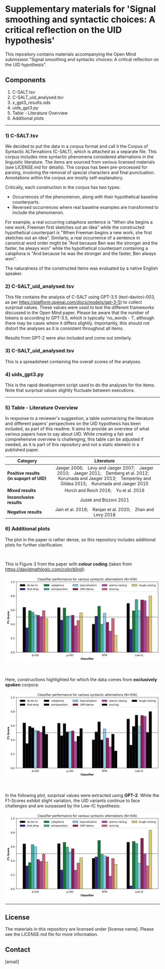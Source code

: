 # Supplementary materials for 'Signal smoothing and syntactic choices: A critical reflection on the UID hypothesis'

This repository contains materials accompanying the Open Mind submission "Signal smoothing and syntactic choices: A critical reflection on the UID hypothesis". 



## Components

1) C-SALT.tsv
2) C-SALT_uid_analysed.tsv
3) x_gpt3_results.ods
4) uids_gpt3.py
5) Table - Literature Overview
6) Additional plots

---

### 1) C-SALT.tsv

We decided to put the data in a corpus format and call it the Corpus of Syntactic ALTernations (C-SALT), which is attached as a separate file. This corpus includes nine syntactic phenomena considered alternations in the linguistic literature. The items are sourced from various licensed materials (see LICENSE.md for details). The corpus has been pre-processed for parsing, involving the removal of special characters and final punctuation. Annotations within the corpus are mostly self-explanatory.

Critically, each construction in the corpus has two types:

- Occurrences of the phenomenon, along with their hypothetical baseline counterparts.
- Reversed occurrences where real baseline examples are transformed to include the phenomenon.

For example, a real occurring cataphora sentence is "When she begins a new work, Freeman first sketches out an idea" while the constructed hypothetical counterpart is "When Freeman begins a new work, she first sketches out an idea". Similarly, a real occurrence of a sentence in canonical word order might be "And because Ben was the stronger and the faster, he always won" while the hypothetical counterpart containing a cataphora is "And because he was the stronger and the faster, Ben always won".

The naturalness of the constructed items was evaluated by a native English speaker. 



### 2) C-SALT_uid_analysed.tsv

This file contains the analysis of C-SALT using GPT-3.5 (text-davinci-003, as per https://platform.openai.com/docs/models/gpt-3-5) to collect surprisal values. These values were used to test the different frameworks discussed in the Open Mind paper. Please be aware that the number of tokens is according to GPT-3.5, which is typically 'no_words - 1', although there may be cases where it differs slightly. Importantly, this should not distort the analyses as it is consistent throughout all items. 

Results from GPT-2 were also included and come out similarly. 



### 3) C-SALT_uid_analysed.tsv

This is a spreadsheet containing the overall scores of the analyses. 



### 4) uids_gpt3.py

This is the rapid development script used to do the analyses for the items. Note that surprisal values slightly fluctuate between executions. 



---

### 5) Table - Literature Overview

In response to a reviewer's suggestion, a table summarising the literature and different papers' perspectives on the UID hypothesis has been included, as part of this readme. It aims to provide an overview of what various papers have to say about UID. While creating a fair and comprehensive overview is challenging, this table can be adjusted if needed, as it is part of this repository and not a static element in a published paper.

| Category        | Literature           | 
| ------------- |:-------------:| 
| **Positive results <br /> (in&#160;supoprt&#160;of&#160;UID)**      | Jaeger 2006; &ensp; Levy and Jaeger 2007; &ensp; Jaeger 2010; &ensp; Jaeger 2011; &ensp; Demberg et al. 2012; &ensp; Kurumada and Jaeger 2013; &ensp; Temperley and Gildea 2015; &ensp; Kurumada and Jaeger 2015 | 
| **Mixed results**                                                   |  Horch and Reich 2016; &ensp; Yu et al. 2016 | 
| **Inconclusive results**                                            | Juzek and Bizzoni 2021 | 
| **Negative results**                                                | Jain et al. 2018; &ensp; Ranjan et al. 2020; &ensp; Zhan and Levy 2018 | 



### 6) Additional plots

The plot in the paper is rather dense, so this repository includes additional plots for further clarification. 

<br />

This is Figure 3 from the paper with **colour coding** (taken from https://davidmathlogic.com/colorblind): 

![fig3colour](https://github.com/arizus/uid/blob/main/alternationsresults3_colour.png?raw=true)

<br />

Here, constructions highlighted for which the data comes from **exclusively spoken** corpora: 

![fig3spoken](https://github.com/arizus/uid/blob/main/alternationsresults3_spoken.png?raw=true)

<br />

In the following plot, surprisal values were extracted using **GPT-2**. While the F1-Scores exhibit slight variation, the UID variants continue to face challenges and are surpassed by the Low-IC hypothesis:

![fig3spoken](https://github.com/arizus/uid/blob/main/alternationsresults_gpt2.png?raw=true)

---



## License

The materials in this repository are licensed under [license name]. Please see the LICENSE.md file for more information. 



## Contact

[email]

